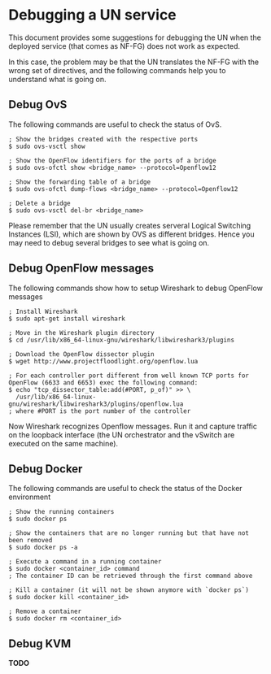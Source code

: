 # Debugging a UN service

This document provides some suggestions for debugging the UN when the 
deployed service (that comes as NF-FG) does not work as expected.

In this case, the problem may be that the UN translates the NF-FG with
the wrong set of directives, and the following commands help you to
understand what is going on.


## Debug OvS

The following commands are useful to check the status of OvS.

    ; Show the bridges created with the respective ports
    $ sudo ovs-vsctl show

    ; Show the OpenFlow identifiers for the ports of a bridge
    $ sudo ovs-ofctl show <bridge_name> --protocol=Openflow12

    ; Show the forwarding table of a bridge
    $ sudo ovs-ofctl dump-flows <bridge_name> --protocol=Openflow12

    ; Delete a bridge
    $ sudo ovs-vsctl del-br <bridge_name>

Please remember that the UN usually creates serveral Logical 
Switching Instances (LSI), which are shown by OVS as different
bridges. Hence you may need to debug several bridges to see what
is going on.


## Debug OpenFlow messages

The following commands show how to setup Wireshark to debug OpenFlow messages

	; Install Wireshark
	$ sudo apt-get install wireshark

	; Move in the Wireshark plugin directory
	$ cd /usr/lib/x86_64-linux-gnu/wireshark/libwireshark3/plugins

	; Download the OpenFlow dissector plugin
	$ wget http://www.projectfloodlight.org/openflow.lua

	; For each controller port different from well known TCP ports for
	OpenFlow (6633 and 6653) exec the following command:
	$ echo "tcp_dissector_table:add(#PORT, p_of)" >> \
	  /usr/lib/x86_64-linux-gnu/wireshark/libwireshark3/plugins/openflow.lua
	; where #PORT is the port number of the controller

Now Wireshark recognizes Openflow messages.
Run it and capture traffic on the loopback interface (the UN orchestrator and the vSwitch are executed on the same machine).


## Debug Docker

The following commands are useful to check the status of the Docker environment

    ; Show the running containers
    $ sudo docker ps

    ; Show the containers that are no longer running but that have not been removed
    $ sudo docker ps -a

    ; Execute a command in a running container
    $ sudo docker <container_id> command
    ; The container ID can be retrieved through the first command above

    ; Kill a container (it will not be shown anymore with `docker ps`)
    $ sudo docker kill <container_id>

    ; Remove a container
    $ sudo docker rm <container_id>


## Debug KVM

**TODO**
